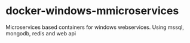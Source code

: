 # docker-windows-mmicroservices
Microservices based containers for windows webservices. Using mssql, mongodb, redis and web api
